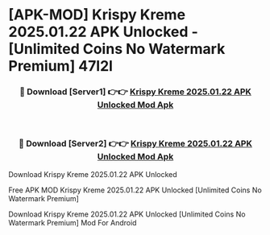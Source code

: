 # [APK-MOD] Krispy Kreme 2025.01.22 APK Unlocked - [Unlimited Coins No Watermark Premium] 47l2l



<div align="center">
<h3>🔴 Download [Server1] 👉👉 <a href="https://momento.my/?title=Krispy_Kreme_2025.01.22_APK_Unlocked">Krispy Kreme 2025.01.22 APK Unlocked Mod Apk</a></h3><br>

<h3>🔴 Download [Server2] 👉👉 <a href="https://momento.my/?title=Krispy_Kreme_2025.01.22_APK_Unlocked">Krispy Kreme 2025.01.22 APK Unlocked Mod Apk</a></h3>
</div>



Download Krispy Kreme 2025.01.22 APK Unlocked 

Free APK MOD Krispy Kreme 2025.01.22 APK Unlocked [Unlimited Coins No Watermark Premium]

Download Krispy Kreme 2025.01.22 APK Unlocked [Unlimited Coins No Watermark Premium] Mod For Android
